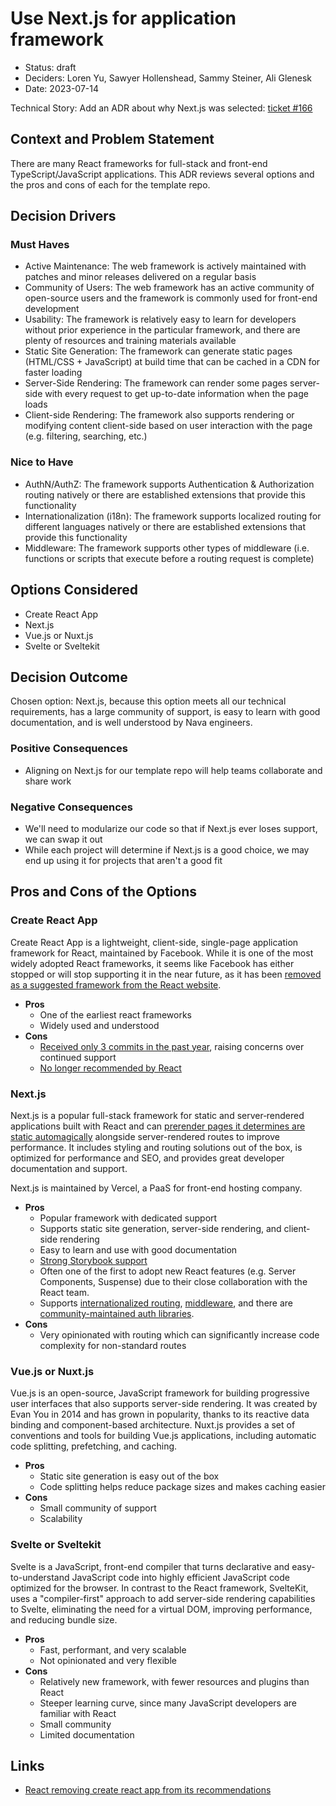 # Use Next.js for application framework

* Status: draft
* Deciders: Loren Yu, Sawyer Hollenshead, Sammy Steiner, Ali Glenesk
* Date: 2023-07-14

Technical Story: Add an ADR about why Next.js was selected: [ticket #166](https://github.com/navapbc/template-application-nextjs/issues/166)

## Context and Problem Statement

There are many React frameworks for full-stack and front-end TypeScript/JavaScript applications. This ADR reviews several options and the pros and cons of each for the template repo.

## Decision Drivers

### Must Haves
- Active Maintenance: The web framework is actively maintained with patches and minor releases delivered on a regular basis
- Community of Users: The web framework has an active community of open-source users and the framework is commonly used for front-end development
- Usability: The framework is relatively easy to learn for developers without prior experience in the particular framework, and there are plenty of resources and training materials available
- Static Site Generation: The framework can generate static pages (HTML/CSS + JavaScript) at build time that can be cached in a CDN for faster loading
- Server-Side Rendering: The framework can render some pages server-side with every request to get up-to-date information when the page loads
- Client-side Rendering: The framework also supports rendering or modifying content client-side based on user interaction with the page (e.g. filtering, searching, etc.)

### Nice to Have
- AuthN/AuthZ: The framework supports Authentication & Authorization routing natively or there are established extensions that provide this functionality
- Internationalization (i18n): The framework supports localized routing for different languages natively or there are established extensions that provide this functionality
- Middleware: The framework supports other types of middleware (i.e. functions or scripts that execute before a routing request is complete)

## Options Considered

- Create React App
- Next.js
- Vue.js or Nuxt.js
- Svelte or Sveltekit

## Decision Outcome

Chosen option: Next.js, because this option meets all our technical requirements, has a large community of support, is easy to learn with good documentation, and is well understood by Nava engineers.

### Positive Consequences

- Aligning on Next.js for our template repo will help teams collaborate and share work

### Negative Consequences

- We'll need to modularize our code so that if Next.js ever loses support, we can swap it out
- While each project will determine if Next.js is a good choice, we may end up using it for projects that aren't a good fit

## Pros and Cons of the Options

### Create React App

Create React App is a lightweight, client-side, single-page application framework for React, maintained by Facebook. While it is one of the most widely adopted React frameworks, it seems like Facebook has either stopped or will stop supporting it in the near future, as it has been [removed as a suggested framework from the React website](https://github.com/reactjs/react.dev/pull/5487).

- **Pros**
  - One of the earliest react frameworks
  - Widely used and understood
- **Cons**
  - [Received only 3 commits in the past year](https://github.com/facebook/create-react-app/commits/main), raising concerns over continued support
  - [No longer recommended by React](https://github.com/reactjs/react.dev/pull/5487)

### Next.js

Next.js is a popular full-stack framework for static and server‑rendered applications built with React and can [prerender pages it determines are static automagically](https://nextjs.org/docs/pages/building-your-application/rendering/automatic-static-optimization) alongside server-rendered routes to improve performance. It includes styling and routing solutions out of the box, is optimized for performance and SEO, and provides great developer documentation and support.

Next.js is maintained by Vercel, a PaaS for front-end hosting company.

- **Pros**
  - Popular framework with dedicated support
  - Supports static site generation, server-side rendering, and client-side rendering
  - Easy to learn and use with good documentation
  - [Strong Storybook support](https://storybook.js.org/recipes/next)
  - Often one of the first to adopt new React features (e.g. Server Components, Suspense) due to their close collaboration with the React team.
  - Supports [internationalized routing](https://nextjs.org/docs/pages/building-your-application/routing/internationalization), [middleware](https://nextjs.org/docs/pages/building-your-application/routing/middleware), and there are [community-maintained auth libraries](https://next-auth.js.org/).
- **Cons**
  - Very opinionated with routing which can significantly increase code complexity for non-standard routes

### Vue.js or Nuxt.js

Vue.js is an open-source, JavaScript framework for building progressive user interfaces that also supports server-side rendering. It was created by Evan You in 2014 and has grown in popularity, thanks to its reactive data binding and component-based architecture. Nuxt.js provides a set of conventions and tools for building Vue.js applications, including automatic code splitting, prefetching, and caching.

- **Pros**
  - Static site generation is easy out of the box
  - Code splitting helps reduce package sizes and makes caching easier
- **Cons**
  - Small community of support
  - Scalability

### Svelte or Sveltekit

Svelte is a JavaScript, front-end compiler that turns declarative and easy-to-understand JavaScript code into highly efficient JavaScript code optimized for the browser. In contrast to the React framework, SvelteKit, uses a "compiler-first" approach to add server-side rendering capabilities to Svelte, eliminating the need for a virtual DOM, improving performance, and reducing bundle size.

- **Pros**
  - Fast, performant, and very scalable
  - Not opinionated and very flexible
- **Cons**
  - Relatively new framework, with fewer resources and plugins than React
  - Steeper learning curve, since many JavaScript developers are familiar with React
  - Small community
  - Limited documentation

## Links

- [React removing create react app from its recommendations](https://github.com/reactjs/react.dev/pull/5487)
